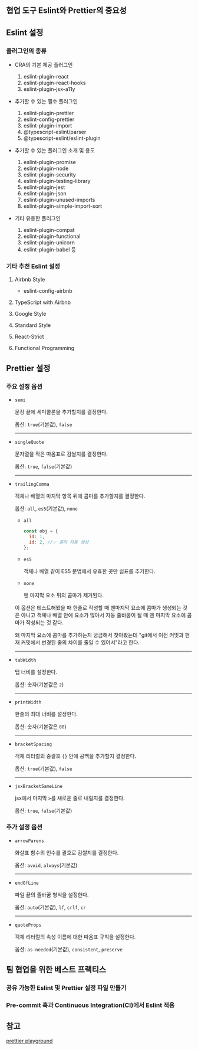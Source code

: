 ## 협업 도구 Eslint와 Prettier의 중요성

## Eslint 설정

### 플러그인의 종류

- CRA의 기본 제공 플러그인

  1. eslint-plugin-react
  2. eslint-plugin-react-hooks
  3. eslint-plugin-jsx-a11y

- 추가할 수 있는 필수 플러그인

  1. eslint-plugin-prettier
  2. eslint-config-prettier
  3. eslint-plugin-import
  4. @typescript-eslint/parser
  5. @typescript-eslint/eslint-plugin

- 추가할 수 있는 플러그인 소개 및 용도

  1. eslint-plugin-promise
  2. eslint-plugin-node
  3. eslint-plugin-security
  4. eslint-plugin-testing-library
  5. eslint-plugin-jest
  6. eslint-plugin-json
  7. eslint-plugin-unused-imports
  8. eslint-plugin-simple-import-sort

- 기타 유용한 플러그인

  1. eslint-plugin-compat
  2. eslint-plugin-functional
  3. eslint-plugin-unicorn
  4. eslint-plugin-babel 등

### 기타 추천 Eslint 설정

1. Airbnb Style

   - eslint-config-airbnb

2. TypeScript with Airbnb
3. Google Style
4. Standard Style
5. React-Strict
6. Functional Programming

## Prettier 설정

### 주요 설정 옵션

- `semi`

  문장 끝에 세미콜론을 추가할지를 결정한다.

  옵션: `true`(기본값), `false`

  ***

- `singleQuote`

  문자열을 작은 따옴표로 감쌀지를 결정한다.

  옵션: `true`, `false`(기본값)

  ***

- `trailingComma`

  객체나 배열의 마지막 항목 뒤에 콤마를 추가할지를 결정한다.

  옵션: `all`, `es5`(기본값), `none`

  - `all`

    ```javascript
    const obj = {
      id: 1,
      id: 2, //✅ 콤마 자동 생성
    };
    ```

  - `es5`

    객체나 배열 같이 ES5 문법에서 유효한 곳만 쉼표를 추가한다.

  - `none`

    맨 마지막 요소 뒤의 콤마가 제거된다.

  이 옵션은 테스트해봤을 때 한줄로 작성할 때 맨마지막 요소에 콤마가 생성되는 것은 아니고 객체나 배열 안에 요소가 많아서 자동 줄바꿈이 될 때 맨 마지막 요소에 콤마가 작성되는 것 같다.

  왜 마지막 요소에 콤마를 추가하는지 궁금해서 찾아봤는데 "git에서 이전 커밋과 현재 커밋에서 변경된 줄의 차이를 줄일 수 있어서"라고 한다.

  ***

- `tabWidth`

  탭 너비를 설정한다.

  옵션: 숫자(기본값은 `2`)

  ***

- `printWidth`

  한줄의 최대 너비를 설정한다.

  옵션: 숫자(기본값은 `80`)

  ***

- `bracketSpacing`

  객체 리터럴의 중괄호 `{}` 안에 공백을 추가할지 결정한다.

  옵션: `true`(기본값), `false`

  ***

- `jsxBracketSameLine`

  jsx에서 마지막 `>`를 새로운 줄로 내릴지를 결정한다.

  옵션: `true`, `false`(기본값)

### 추가 설정 옵션

- `arrowParens`

  화살표 함수의 인수를 괄호로 감쌀지를 결정한다.

  옵션: `avoid`, `always`(기본값)

  ***

- `endOfLine`

  파일 끝의 줄바꿈 형식을 설정한다.

  옵션: `auto`(기본값), `lf`, `crlf`, `cr`

  ***

- `quoteProps`

  객체 리터럴의 속성 이름에 대한 따옴표 규칙을 설정한다.

  옵션: `as-needed`(기본값), `consistent`, `preserve`

## 팀 협업을 위한 베스트 프랙티스

### 공유 가능한 Eslint 및 Prettier 설정 파일 만들기

### Pre-commit 훅과 Continuous Integration(CI)에서 Eslint 적용

## 참고

[prettier playground](https://prettier.io/playground/)
